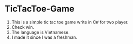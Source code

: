 # TicTacToe-Game

1. This is a simple tic tac toe game write in C# for two player.
2. Check win.
3. The language is Vietnamese.
4. I made it since I was a freshman.
